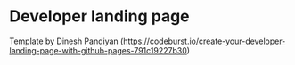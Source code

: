 # Developer landing page

Template by Dinesh Pandiyan (https://codeburst.io/create-your-developer-landing-page-with-github-pages-791c19227b30)